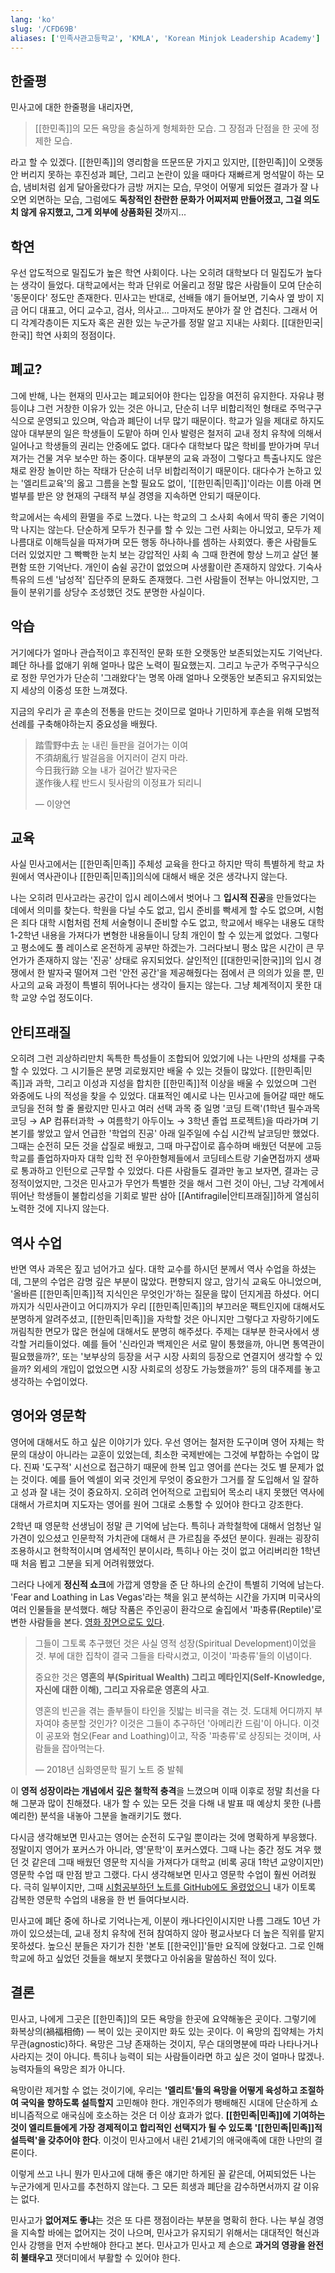 ```yaml
---
lang: 'ko'
slug: '/CFD69B'
aliases: ['민족사관고등학교', 'KMLA', 'Korean Minjok Leadership Academy']
---
```


## 한줄평

민사고에 대한 한줄평을 내리자면,

> [[한민족]]의 모든 욕망을 충실하게 형체화한 모습.
> 그 장점과 단점을 한 곳에 정제한 모습.

라고 할 수 있겠다. [[한민족]]의 영리함을 뜨문뜨문 가지고 있지만, [[한민족]]이 오랫동안 버리지 못하는 후진성과 폐단, 그리고 논란이 있을 때마다 재빠르게 멍석말이 하는 모습, 냄비처럼 쉽게 달아올랐다가 금방 꺼지는 모습, 무엇이 어떻게 되었든 결과가 잘 나오면 외면하는 모습, 그럼에도 **독창적인 찬란한 문화가 어찌저찌 만들어졌고, 그걸 의도치 않게 유지했고, 그게 외부에 상품화된 것**까지...

## 학연

우선 압도적으로 밀집도가 높은 학연 사회이다. 나는 오히려 대학보다 더 밀집도가 높다는 생각이 들었다. 대학교에서는 학과 단위로 어울리고 정말 많은 사람들이 모여 단순히 '동문이다' 정도만 존재한다. 민사고는 반대로, 선배들 얘기 들어보면, 기숙사 옆 방이 지금 어디 대표고, 어디 교수고, 검사, 의사고... 그마저도 분야가 잘 안 겹친다. 그래서 어디 각계각층이든 지도자 혹은 권한 있는 누군가를 정말 알고 지내는 사회다. [[대한민국|한국]] 학연 사회의 정점이다.

## 폐교?

그에 반해, 나는 현재의 민사고는 폐교되어야 한다는 입장을 여전히 유지한다. 자유냐 평등이냐 그런 거창한 이유가 있는 것은 아니고, 단순히 너무 비합리적인 형태로 주먹구구식으로 운영되고 있으며, 악습과 폐단이 너무 많기 때문이다. 학교가 일을 제대로 하지도 않아 대부분의 일은 학생들이 도맡아 하며 인사 발령은 철저히 교내 정치 유착에 의해서 일어나고 학생들의 권리는 안중에도 없다. 대다수 대학보다 많은 학비를 받아가며 무너져가는 건물 겨우 보수만 하는 중이다. 대부분의 교육 과정이 그렇다고 특출나지도 않은 채로 완장 놀이만 하는 작태가 단순히 너무 비합리적이기 때문이다. 대다수가 논하고 있는 '엘리트교육'의 옳고 그름을 논할 필요도 없이, '[[한민족|민족]]'이라는 이름 아래 면벌부를 받은 양 현재의 구태적 부실 경영을 지속하면 안되기 때문이다.

학교에서는 속세의 환멸을 주로 느꼈다. 나는 학교의 그 소사회 속에서 딱히 좋은 기억이 막 나지는 않는다. 단순하게 모두가 친구를 할 수 있는 그런 사회는 아니었고, 모두가 제 나름대로 이해득실을 따져가며 모든 행동 하나하나를 셈하는 사회였다. 좋은 사람들도 더러 있었지만 그 빡빡한 눈치 보는 강압적인 사회 속 그때 한켠에 항상 느끼고 살던 불편함 또한 기억난다. 개인이 숨쉴 공간이 없었으며 사생활이란 존재하지 않았다. 기숙사 특유의 드센 '남성적' 집단주의 문화도 존재했다. 그런 사람들이 전부는 아니었지만, 그들이 분위기를 상당수 조성했던 것도 분명한 사실이다.

## 악습

거기에다가 얼마나 관습적이고 후진적인 문화 또한 오랫동안 보존되었는지도 기억난다. 폐단 하나를 없애기 위해 얼마나 많은 노력이 필요했는지. 그리고 누군가 주먹구구식으로 정한 무언가가 단순히 '그래왔다'는 명목 아래 얼마나 오랫동안 보존되고 유지되었는지 세상의 이중성 또한 느껴졌다.

지금의 우리가 곧 후손의 전통을 만드는 것이므로 얼마나 기민하게 후손을 위해 모범적 선례를 구축해야하는지 중요성을 배웠다.

> 踏雪野中去 눈 내린 들판을 걸어가는 이여<br/>
> 不須胡亂行 발걸음을 어지러이 걷지 마라.<br/>
> 今日我行跡 오늘 내가 걸어간 발자국은<br/>
> 遂作後人程 반드시 뒷사람의 이정표가 되리니<br/>
>
> — 이양연

## 교육

사실 민사고에서는 [[한민족|민족]] 주체성 교육을 한다고 하지만 딱히 특별하게 학교 차원에서 역사관이나 [[한민족|민족]]의식에 대해서 배운 것은 생각나지 않는다.

나는 오히려 민사고라는 공간이 입시 레이스에서 벗어나 그 **입시적 진공**을 만들었다는 데에서 의미를 찾는다. 학원을 다닐 수도 없고, 입시 준비를 빡세게 할 수도 없으며, 시험은 죄다 대학 시험처럼 전체 서술형이니 준비할 수도 없고, 학교에서 배우는 내용도 대학 1-2학년 내용을 가져다가 변형한 내용들이니 당최 개인이 할 수 있는게 없었다. 그렇다고 평소에도 풀 레이스로 온전하게 공부만 하겠는가. 그러다보니 평소 많은 시간이 큰 무언가가 존재하지 않는 '진공' 상태로 유지되었다. 살인적인 [[대한민국|한국]]의 입시 경쟁에서 한 발자국 떨어져 그런 '안전 공간'을 제공해줬다는 점에서 큰 의의가 있을 뿐, 민사고의 교육 과정이 특별히 뛰어나다는 생각이 들지는 않는다. 그냥 체계적이지 못한 대학 교양 수업 정도이다.

## 안티프래질

오히려 그런 괴상하리만치 독특한 특성들이 조합되어 있었기에 나는 나만의 성채를 구축할 수 있었다. 그 시기들은 분명 괴로웠지만 배울 수 있는 것들이 많았다. [[한민족|민족]]과 과학, 그리고 이성과 지성을 합치한 [[한민족]]적 이상을 배울 수 있었으며 그런 와중에도 나의 적성을 찾을 수 있었다. 대표적인 예시로 나는 민사고에 들어갈 때만 해도 코딩을 전혀 할 줄 몰랐지만 민사고 여러 선택 과목 중 일명 '코딩 트랙'(1학년 필수과목 코딩 → AP 컴퓨터과학 → 여름학기 아두이노 → 3학년 졸업 프로젝트)을 따라가며 기본기를 쌓았고 앞서 언급한 '학업의 진공' 아래 일주일에 수십 시간씩 날코딩만 했었다. 그때는 순전히 모든 것을 삽질로 배웠고, 그때 마구잡이로 흡수하며 배웠던 덕분에 고등학교를 졸업하자마자 대학 입학 전 우아한형제들에서 코딩테스트랑 기술면접까지 생짜로 통과하고 인턴으로 근무할 수 있었다. 다른 사람들도 결과만 놓고 보자면, 결과는 긍정적이었지만, 그것은 민사고가 무언가 특별한 것을 해서 그런 것이 아닌, 그냥 각계에서 뛰어난 학생들이 불합리성을 기회로 발판 삼아 [[Antifragile|안티프래질]]하게 열심히 노력한 것에 지나지 않는다.

## 역사 수업

반면 역사 과목은 짚고 넘어가고 싶다. 대학 교수를 하시던 분께서 역사 수업을 하셨는데, 그분의 수업은 감명 깊은 부분이 많았다. 편향되지 않고, 암기식 교육도 아니었으며, '올바른 [[한민족|민족]]적 지식인은 무엇인가'하는 질문을 많이 던지게끔 하셨다. 어디까지가 식민사관이고 어디까지가 우리 [[한민족|민족]]의 부끄러운 팩트인지에 대해서도 분명하게 알려주셨고, [[한민족|민족]]을 자학할 것은 아니지만 그렇다고 자랑하기에도 꺼림칙한 면모가 많은 현실에 대해서도 분명히 해주셨다. 주제는 대부분 한국사에서 생각할 거리들이었다. 예를 들어 '신라인과 백제인은 서로 말이 통했을까, 아니면 통역관이 필요했을까?', 또는 '보부상의 등장을 서구 시장 사회의 등장으로 연결지어 생각할 수 있을까? 외세의 개입이 없었으면 시장 사회로의 성장도 가능했을까?' 등의 대주제를 놓고 생각하는 수업이었다.

## 영어와 영문학

영어에 대해서도 하고 싶은 이야기가 있다. 우선 영어는 철저한 도구이며 영어 자체는 학문의 대상이 아니라는 교훈이 있었는데, 최소한 국제반에는 그것에 부합하는 수업이 많다. 진짜 '도구적' 시선으로 접근하기 때문에 한복 입고 영어를 쓴다는 것도 별 문제가 없는 것이다. 예를 들어 엑셀이 외국 것인게 무엇이 중요한가 그거를 잘 도입해서 일 잘하고 성과 잘 내는 것이 중요하지. 오히려 언어적으로 고립되어 목소리 내지 못했던 역사에 대해서 가르치며 지도자는 영어를 원어 그대로 소통할 수 있어야 한다고 강조한다.

2학년 때 영문학 선생님이 정말 큰 기억에 남는다. 특히나 과학철학에 대해서 엄청난 일가견이 있으셨고 인문학적 가치관에 대해서 큰 가르침을 주셨던 분이다. 원래는 굉장히 조용하시고 현학적이시며 염세적인 분이시라, 특히나 아는 것이 없고 어리버리한 1학년 때 처음 뵙고 그분을 되게 어려워했었다.

그러다 나에게 **정신적 쇼크**에 가깝게 영향을 준 단 하나의 순간이 특별히 기억에 남는다. 'Fear and Loathing in Las Vegas'라는 책을 읽고 분석하는 시간을 가지며 미국사의 여러 인물들을 분석했다. 해당 작품은 주인공이 환각으로 술집에서 '파충류(Reptile)'로 변한 사람들을 본다. [영화 장면으로도 있다](https://www.youtube.com/watch?v=eekl1wwBsXM).

> 그들이 그토록 추구했던 것은 사실 영적 성장(Spiritual Development)이었을 것.
> 부에 대한 집착이 결국 그들을 타락시켰고, 이것이 '파충류'들의 이념이다.
>
> 중요한 것은 **영혼의 부(Spiritual Wealth) 그리고 메타인지(Self-Knowledge, 자신에 대한 이해), 그리고 자유로운 영혼의 사고**.
>
> 영혼의 빈곤을 겪는 졸부들이 타인을 짓밟는 비극을 겪는 것.
> 도대체 어디까지 부자여야 충분할 것인가?
> 이것은 그들이 추구하던 '아메리칸 드림'이 아니다. 이것이 공포와 혐오(Fear and Loathing)이고, 작중 '파충류'로 상징되는 것이며, 사람들을 잡아먹는다.
>
> — 2018년 심화영문학 필기 노트 중 발췌

이 **영적 성장이라는 개념에서 깊은 철학적 충격**을 느꼈으며 이때 이후로 정말 최선을 다해 그분과 많이 친해졌다. 내가 할 수 있는 모든 것을 다해 내 발표 때 예상치 못한 (나름 예리한) 분석을 내놓아 그분을 놀래키기도 했다.

다시금 생각해보면 민사고는 영어는 순전히 도구일 뿐이라는 것에 명확하게 부응했다. 정말이지 영어가 포커스가 아니라, 영'문학'이 포커스였다. 그때 나는 중간 정도 겨우 했던 것 같은데 그때 배웠던 영문학 지식을 가져다가 대학교 (비록 공대 1학년 교양이지만) 영문학 수업 때 만점 받고 그랬다. 다시 생각해보면 민사고 영문학 수업이 훨씬 어려웠다. 극히 일부이지만, 그때 [시험공부하던 노트를 GitHub에도 올렸었으니](https://github.com/anaclumos/KMLA-Advanced-Reading/blob/master/TheChildrenOfMen.md) 내가 이토록 감복한 영문학 수업의 내용을 한 번 들여다보시라.

민사고에 폐단 중에 하나로 기억나는게, 이분이 캐나다인이시지만 나름 그래도 10년 가까이 있으셨는데, 교내 정치 유착에 전혀 참여하지 않아 평교사보다 더 높은 직위를 맡지 못하셨다. 높으신 분들은 자기가 친한 '본토 [[한국인]]'들만 요직에 앉혔다고. 그로 인해 학교에 하고 싶었던 것들을 해보지 못했다고 아쉬움을 말씀하신 적이 있다.

## 결론

민사고, 나에게 그곳은 [[한민족]]의 모든 욕망을 한곳에 요약해놓은 곳이다. 그렇기에 화복상의(禍福相倚) — 복이 있는 곳이지만 화도 있는 곳이다. 이 욕망의 집약체는 가치 무관(agnostic)하다. 욕망은 그냥 존재하는 것이지, 무슨 대의명분에 따라 나타나거나 사라지는 것이 아니다. 특히나 능력이 되는 사람들이라면 하고 싶은 것이 얼마나 많겠나. 능력자들의 욕망은 죄가 아니다.

욕망이란 제거할 수 없는 것이기에, 우리는 **'엘리트'들의 욕망을 어떻게 육성하고 조절하여 국익을 향하도록 설득할지** 고민해야 한다. 개인주의가 팽배해진 시대에 단순하게 쇼비니즘적으로 애국심에 호소하는 것은 더 이상 효과가 없다. **[[한민족|민족]]에 기여하는 것이 엘리트들에게 가장 경제적이고 합리적인 선택지가 될 수 있도록 '[[한민족|민족]]적 설득력'을 갖추어야 한다**. 이것이 민사고에서 내린 21세기의 애국애족에 대한 나만의 결론이다.

이렇게 쓰고 나니 뭔가 민사고에 대해 좋은 얘기만 하게된 꼴 같은데, 어찌되었든 나는 누군가에게 민사고를 추천하지 않는다. 그 모든 희생과 폐단을 감수하면서까지 갈 이유는 없다.

민사고가 **없어져도 좋냐**는 것은 또 다른 쟁점이라는 부분을 명확히 한다.
나는 부실 경영을 지속할 바에는 없어지는 것이 나으며, 민사고가 유지되기 위해서는 대대적인 혁신과 인사 강행을 먼저 수반해야 한다고 본다. 민사고가 민사고 제 손으로 **과거의 영광을 완전히 불태우고** 잿더미에서 부활할 수 있어야 한다.
